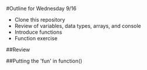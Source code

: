 #Outline for Wednesday 9/16
- Clone this repository
- Review of variables, data types, arrays, and console
- Introduce functions
- Function exercise

##Review

##Putting the 'fun' in function()
